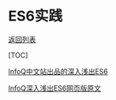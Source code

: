 # ES6实践

[返回列表](https://github.com/EmonCodingFrontEnd/frontend-tutorial)

[TOC]

[InfoQ中文站出品的深入浅出ES6](https://github.com/EmonCodingFrontEnd/frontend-tutorial/blob/master/tutorials/ES6/ES6-in-depth.pdf)

[InfoQ深入浅出ES6网页版原文](http://www.infoq.com/cn/es6-in-depth/)


